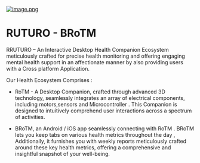 [![image.png](https://i.postimg.cc/Wzh3qSWd/image.png)](https://postimg.cc/QKZsRgrD)
# RUTURO - BRoTM
RRUTURO – An Interactive Desktop Health Companion Ecosystem meticulously crafted for precise health monitoring and offering engaging mental health support in an affectionate manner by also providing users with a Cross platform Application.

Our Health Ecosystem Comprises :

- RoTM - A Desktop Companion, crafted through advanced 3D technology, seamlessly integrates an array of electrical components, including motors,sensors and Microcontroller . This Companion is designed to intuitively comprehend user interactions across a spectrum of activities.

- BRoTM, an Android / iOS app seamlessly connecting with RoTM . BRoTM lets you keep tabs on various health metrics throughout the day , Additionally, it furnishes you with weekly reports meticulously crafted around these key health metrics, offering a comprehensive and insightful snapshot of your well-being.
